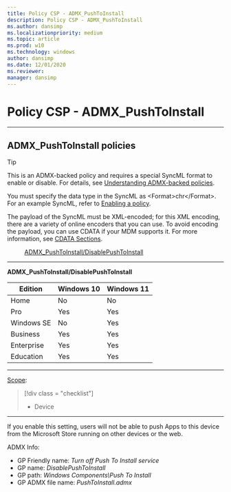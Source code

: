 ```yaml
---
title: Policy CSP - ADMX_PushToInstall
description: Policy CSP - ADMX_PushToInstall
ms.author: dansimp
ms.localizationpriority: medium
ms.topic: article
ms.prod: w10
ms.technology: windows
author: dansimp
ms.date: 12/01/2020
ms.reviewer: 
manager: dansimp
---
```


# Policy CSP - ADMX_PushToInstall

<hr/>

<!--Policies-->
## ADMX_PushToInstall policies  

> [!TIP]
> This is an ADMX-backed policy and requires a special SyncML format to enable or disable. For details, see [Understanding ADMX-backed policies](./understanding-admx-backed-policies.md).
> 
> You must specify the data type in the SyncML as &lt;Format&gt;chr&lt;/Format&gt;. For an example SyncML, refer to [Enabling a policy](./understanding-admx-backed-policies.md#enabling-a-policy).
> 
> The payload of the SyncML must be XML-encoded; for this XML encoding, there are a variety of online encoders that you can use. To avoid encoding the payload, you can use CDATA if your MDM supports it. For more information, see [CDATA Sections](http://www.w3.org/TR/REC-xml/#sec-cdata-sect).

<dl>
  <dd>
    <a href="#admx-pushtoinstall-disablepushtoinstall">ADMX_PushToInstall/DisablePushToInstall</a>
  </dd>
</dl>


<hr/>

<!--Policy-->
<a href="" id="admx-pushtoinstall-disablepushtoinstall"></a>**ADMX_PushToInstall/DisablePushToInstall**  

<!--SupportedSKUs-->

|Edition|Windows 10|Windows 11|
|--- |--- |--- |
|Home|No|No|
|Pro|Yes|Yes|
|Windows SE|No|Yes|
|Business|Yes|Yes|
|Enterprise|Yes|Yes|
|Education|Yes|Yes|

<!--/SupportedSKUs-->
<hr/>

<!--Scope-->
[Scope](./policy-configuration-service-provider.md#policy-scope):

> [!div class = "checklist"]
> * Device

<hr/>

<!--/Scope-->
<!--Description-->
If you enable this setting, users will not be able to push Apps to this device from the Microsoft Store running on other devices or the web.

<!--/Description-->

<!--ADMXBacked-->
ADMX Info:  
-   GP Friendly name: *Turn off Push To Install service*
-   GP name: *DisablePushToInstall*
-   GP path: *Windows Components\Push To Install*
-   GP ADMX file name: *PushToInstall.admx*

<!--/ADMXBacked-->
<!--/Policy-->

<!--/Policies-->

